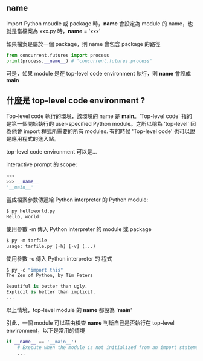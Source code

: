 ## __name__

import Python moudle 或 package 時，__name__ 會設定為 module 的 name，也就是當檔案為 xxx.py 時，__name__ = 'xxx'

如果檔案是屬於一個 package，則 name 會包含 package 的路徑

```python
from concurrent.futures import process
print(process.__name__) # 'concurrent.futures.process'
```

可是，如果 module 是在 top-level code environment 執行，則 __name__ 會設成 __main__


## 什麼是 top-level code environment ?

Top-level code 執行的環境，該環境的 name 是 __main__。'Top-level code' 指的是第一個開始執行的 user-specified Python module。之所以稱為 'top-level' 因為他會 import 程式所需要的所有 modules. 有的時候 'Top-level code' 也可以說是應用程式的進入點。

top-level code environment 可以是...

interactive prompt 的 scope:
```python
>>>
>>> __name__
'__main__'
```

當成檔案參數傳遞給 Python interpreter 的 Python module:
```python
$ py helloworld.py
Hello, world!
```

使用參數 -m 傳入 Python interpreter 的 module 或 package
```python
$ py -m tarfile
usage: tarfile.py [-h] [-v] (...)
```

使用參數 -c 傳入 Python interpreter 的 程式
```python
$ py -c "import this"
The Zen of Python, by Tim Peters

Beautiful is better than ugly.
Explicit is better than implicit.
...
```

以上情境，top-level module 的 __name__ 都設為 '__main__'

引此，一個 module 可以藉由檢查 __name__ 判斷自己是否執行在 top-level environment，以下是常用的情境
```python
if __name__ == '__main__':
    # Execute when the module is not initialized from an import statement.
    ...
```
